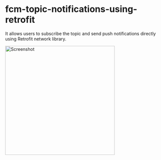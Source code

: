 # fcm-topic-notifications-using-retrofit

It allows users to subscribe the topic and send push notifications directly using Retrofit network library.

<img src="https://user-images.githubusercontent.com/20974986/89223030-b04fa400-d5f3-11ea-85af-2409d0afc6d4.png" alt="Screenshot" width="350" height="350" />
